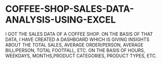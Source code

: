# COFFEE-SHOP-SALES-DATA-ANALYSIS-USING-EXCEL
I GOT THE SALES DATA OF A COFFEE SHOP. ON THE BASIS OF THAT DATA, I HAVE CREATED A DASHBOARD WHICH IS GIVING INSIGHTS ABOUT THE TOTAL SALES, AVERAGE ORDER/PERSON, AVERAGE BILL/PERSON, TOTAL FOOTFALL, ETC. ON THE BASIS OF HOURS, WEEKDAYS, MONTHS,PRODUCT CATEGORIES, PRODUCT TYPES, ETC. 
